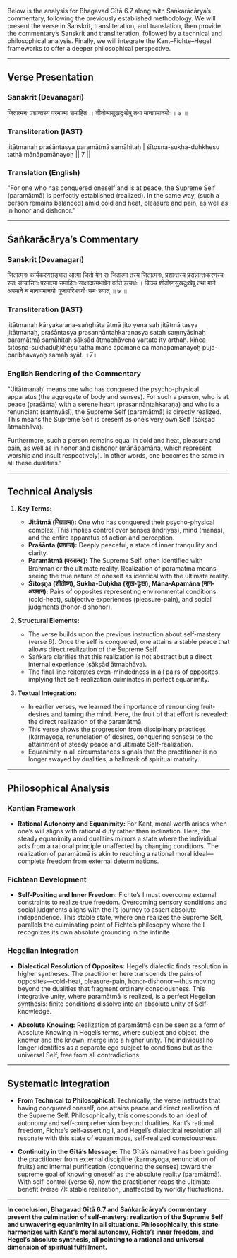 Below is the analysis for Bhagavad Gītā 6.7 along with Śaṅkarācārya’s commentary, following the previously established methodology. We will present the verse in Sanskrit, transliteration, and translation, then provide the commentary’s Sanskrit and transliteration, followed by a technical and philosophical analysis. Finally, we will integrate the Kant–Fichte–Hegel frameworks to offer a deeper philosophical perspective.

---

## Verse Presentation

### Sanskrit (Devanagari)

जितात्मनः प्रशान्तस्य परमात्मा समाहितः ।
शीतोष्णसुखदुःखेषु तथा मानापमानयोः ॥ ७ ॥

### Transliteration (IAST)

jitātmanaḥ praśāntasya paramātmā samāhitaḥ |
śītoṣṇa-sukha-duḥkheṣu tathā mānāpamānayoḥ || 7 ||

### Translation (English)

"For one who has conquered oneself and is at peace, the Supreme Self (paramātmā) is perfectly established (realized). In the same way, (such a person remains balanced) amid cold and heat, pleasure and pain, as well as in honor and dishonor."

---

## Śaṅkarācārya’s Commentary

### Sanskrit (Devanagari)

जितात्मनः कार्यकरणसङ्घात आत्मा जितो येन सः जितात्मा तस्य जितात्मनः, प्रशान्तस्य प्रसन्नान्तःकरणस्य सतः संन्यासिनः परमात्मा समाहितः साक्षादात्मभावेन वर्तते इत्यर्थः । किञ्च शीतोष्णसुखदुःखेषु तथा माने अपमाने च मानापमानयोः पूजापरिभवयोः समः स्यात् ॥ ७ ॥

### Transliteration (IAST)

jitātmanaḥ kāryakaraṇa-saṅghāta ātmā jito yena saḥ jitātmā tasya jitātmanaḥ, praśāntasya prasannāntaḥkaraṇasya sataḥ saṃnyāsinaḥ paramātmā samāhitaḥ sākṣād ātmabhāvena vartate ity arthaḥ. kiñca śītoṣṇa-sukhaduḥkheṣu tathā māne apamāne ca mānāpamānayoḥ pūjā-paribhavayoḥ samaḥ syāt. ॥7॥

### English Rendering of the Commentary

"‘Jitātmanaḥ’ means one who has conquered the psycho-physical apparatus (the aggregate of body and senses). For such a person, who is at peace (praśānta) with a serene heart (prasannāntaḥkaraṇa) and who is a renunciant (saṃnyāsī), the Supreme Self (paramātmā) is directly realized. This means the Supreme Self is present as one’s very own Self (sākṣād ātmabhāva).

Furthermore, such a person remains equal in cold and heat, pleasure and pain, as well as in honor and dishonor (mānāpamāna, which represent worship and insult respectively). In other words, one becomes the same in all these dualities."

---

## Technical Analysis

1. **Key Terms:**
   - **Jitātmā (जितात्मा):** One who has conquered their psycho-physical complex. This implies control over senses (indriyas), mind (manas), and the entire apparatus of action and perception.
   - **Praśānta (प्रशान्त):** Deeply peaceful, a state of inner tranquility and clarity.
   - **Paramātmā (परमात्मा):** The Supreme Self, often identified with Brahman or the ultimate reality. Realization of paramātmā means seeing the true nature of oneself as identical with the ultimate reality.
   - **Śītoṣṇa (शीतोष्ण), Sukha-Duḥkha (सुख-दुःख), Māna-Apamāna (मान-अपमान):** Pairs of opposites representing environmental conditions (cold-heat), subjective experiences (pleasure-pain), and social judgments (honor-dishonor).

2. **Structural Elements:**
   - The verse builds upon the previous instruction about self-mastery (verse 6). Once the self is conquered, one attains a stable peace that allows direct realization of the Supreme Self.
   - Śaṅkara clarifies that this realization is not abstract but a direct internal experience (sākṣād ātmabhāva).
   - The final line reiterates even-mindedness in all pairs of opposites, implying that self-realization culminates in perfect equanimity.

3. **Textual Integration:**
   - In earlier verses, we learned the importance of renouncing fruit-desires and taming the mind. Here, the fruit of that effort is revealed: the direct realization of the paramātmā.
   - This verse shows the progression from disciplinary practices (karmayoga, renunciation of desires, conquering senses) to the attainment of steady peace and ultimate Self-realization.
   - Equanimity in all circumstances signals that the practitioner is no longer swayed by dualities, a hallmark of spiritual maturity.

---

## Philosophical Analysis

### Kantian Framework

- **Rational Autonomy and Equanimity:**
  For Kant, moral worth arises when one’s will aligns with rational duty rather than inclination. Here, the steady equanimity amid dualities mirrors a state where the individual acts from a rational principle unaffected by changing conditions. The realization of paramātmā is akin to reaching a rational moral ideal—complete freedom from external determinations.

### Fichtean Development

- **Self-Positing and Inner Freedom:**
  Fichte’s I must overcome external constraints to realize true freedom. Overcoming sensory conditions and social judgments aligns with the I’s journey to assert absolute independence. This stable state, where one realizes the Supreme Self, parallels the culminating point of Fichte’s philosophy where the I recognizes its own absolute grounding in the infinite.

### Hegelian Integration

- **Dialectical Resolution of Opposites:**
  Hegel’s dialectic finds resolution in higher syntheses. The practitioner here transcends the pairs of opposites—cold-heat, pleasure-pain, honor-dishonor—thus moving beyond the dualities that fragment ordinary consciousness. This integrative unity, where paramātmā is realized, is a perfect Hegelian synthesis: finite conditions dissolve into an absolute unity of Self-knowledge.

- **Absolute Knowing:**
  Realization of paramātmā can be seen as a form of Absolute Knowing in Hegel’s terms, where subject and object, the knower and the known, merge into a higher unity. The individual no longer identifies as a separate ego subject to conditions but as the universal Self, free from all contradictions.

---

## Systematic Integration

- **From Technical to Philosophical:**
  Technically, the verse instructs that having conquered oneself, one attains peace and direct realization of the Supreme Self. Philosophically, this corresponds to an ideal of autonomy and self-comprehension beyond dualities.
  Kant’s rational freedom, Fichte’s self-asserting I, and Hegel’s dialectical resolution all resonate with this state of equanimous, self-realized consciousness.

- **Continuity in the Gītā’s Message:**
  The Gītā’s narrative has been guiding the practitioner from external discipline (karmayoga, renunciation of fruits) and internal purification (conquering the senses) toward the supreme goal of knowing oneself as the absolute reality (paramātmā). With self-control (verse 6), now the practitioner reaps the ultimate benefit (verse 7): stable realization, unaffected by worldly fluctuations.

---

**In conclusion, Bhagavad Gītā 6.7 and Śaṅkarācārya’s commentary present the culmination of self-mastery: realization of the Supreme Self and unwavering equanimity in all situations. Philosophically, this state harmonizes with Kant’s moral autonomy, Fichte’s inner freedom, and Hegel’s absolute synthesis, all pointing to a rational and universal dimension of spiritual fulfillment.**
